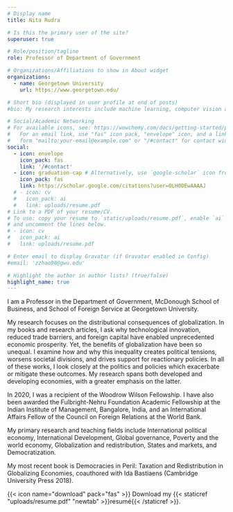 ```yaml
---
# Display name
title: Nita Rudra

# Is this the primary user of the site?
superuser: true

# Role/position/tagline
role: Professor of Department of Government

# Organizations/Affiliations to show in About widget
organizations:
  - name: Georgetown University
    url: https://www.georgetown.edu/

# Short bio (displayed in user profile at end of posts)
#bio: My research interests include machine learning, computer vision and data analysis.

# Social/Academic Networking
# For available icons, see: https://wowchemy.com/docs/getting-started/page-builder/#icons
#   For an email link, use "fas" icon pack, "envelope" icon, and a link in the
#   form "mailto:your-email@example.com" or "/#contact" for contact widget.
social:
  - icon: envelope
    icon_pack: fas
    link: '/#contact'
  - icon: graduation-cap # Alternatively, use `google-scholar` icon from `ai` icon pack
    icon_pack: fas
    link: https://scholar.google.com/citations?user=OLH0DEwAAAAJ
  # - icon: cv
  #   icon_pack: ai
  #   link: uploads/resume.pdf
# Link to a PDF of your resume/CV.
# To use: copy your resume to `static/uploads/resume.pdf`, enable `ai` icons in `params.toml`,
# and uncomment the lines below.
# - icon: cv
#   icon_pack: ai
#   link: uploads/resume.pdf

# Enter email to display Gravatar (if Gravatar enabled in Config)
#email: 'zzhao98@gwu.edu'

# Highlight the author in author lists? (true/false)
highlight_name: true
---
```


I am a Professor in the Department of Government, McDonough School of Business, and School of Foreign Service at Georgetown University.  

My research focuses on the distributional consequences of globalization. In my books and research articles, I ask why technological innovation, reduced trade barriers, and foreign capital have enabled unprecedented economic prosperity. Yet, the benefits of globalization have been so unequal. I examine how and why this inequality creates political tensions, worsens societal divisions, and drives support for reactionary policies. In all of these works, I look closely at the politics and policies which exacerbate or mitigate these outcomes. My research spans both developed and developing economies, with a greater emphasis on the latter. 

In 2020, I was a recipient of the Woodrow Wilson Fellowship. I have also been awarded the Fulbright-Nehru Foundation Academic Fellowship at the Indian Institute of Management, Bangalore, India, and an International Affairs Fellow of the Council on Foreign Relations at the World Bank.

My primary research and teaching fields include International political economy, International Development, Global governance, Poverty and the world economy, Globalization and redistribution, States and markets, and Democratization.


My most recent book is Democracies in Peril: Taxation and Redistribution in Globalizing Economies, coauthored with Ida Bastiaens (Cambridge University Press 2018).


{{< icon name="download" pack="fas" >}} Download my {{< staticref "uploads/resume.pdf" "newtab" >}}resumé{{< /staticref >}}.
